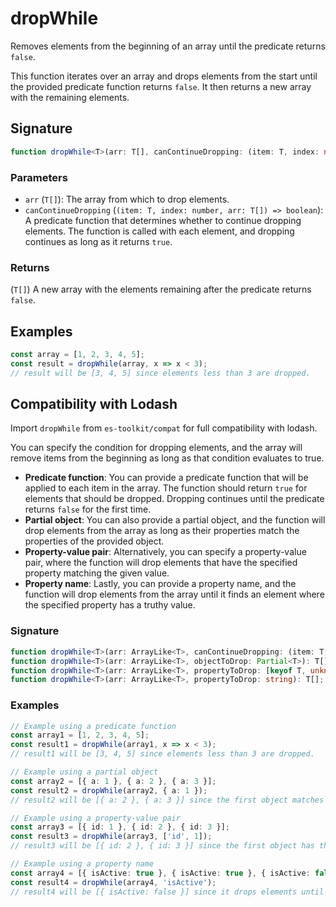 # dropWhile

Removes elements from the beginning of an array until the predicate returns `false`.

This function iterates over an array and drops elements from the start until the provided
predicate function returns `false`. It then returns a new array with the remaining elements.

## Signature

```typescript
function dropWhile<T>(arr: T[], canContinueDropping: (item: T, index: number, arr: T[]) => boolean): T[];
```

### Parameters

- `arr` (`T[]`): The array from which to drop elements.
- `canContinueDropping` (`(item: T, index: number, arr: T[]) => boolean`): A predicate function that determines whether to continue dropping elements. The function is called with each element, and dropping continues as long as it returns `true`.

### Returns

(`T[]`) A new array with the elements remaining after the predicate returns `false`.

## Examples

```typescript
const array = [1, 2, 3, 4, 5];
const result = dropWhile(array, x => x < 3);
// result will be [3, 4, 5] since elements less than 3 are dropped.
```

## Compatibility with Lodash

Import `dropWhile` from `es-toolkit/compat` for full compatibility with lodash.

You can specify the condition for dropping elements, and the array will remove items from the beginning as long as that condition evaluates to true.

- **Predicate function**: You can provide a predicate function that will be applied to each item in the array. The function should return `true` for elements that should be dropped. Dropping continues until the predicate returns `false` for the first time.
- **Partial object**: You can also provide a partial object, and the function will drop elements from the array as long as their properties match the properties of the provided object.
- **Property-value pair**: Alternatively, you can specify a property-value pair, where the function will drop elements that have the specified property matching the given value.
- **Property name**: Lastly, you can provide a property name, and the function will drop elements from the array until it finds an element where the specified property has a truthy value.

### Signature

```typescript
function dropWhile<T>(arr: ArrayLike<T>, canContinueDropping: (item: T, index: number, arr: T[]) => unknown): T[];
function dropWhile<T>(arr: ArrayLike<T>, objectToDrop: Partial<T>): T[];
function dropWhile<T>(arr: ArrayLike<T>, propertyToDrop: [keyof T, unknown]): T[];
function dropWhile<T>(arr: ArrayLike<T>, propertyToDrop: string): T[];
```

### Examples

```typescript
// Example using a predicate function
const array1 = [1, 2, 3, 4, 5];
const result1 = dropWhile(array1, x => x < 3);
// result1 will be [3, 4, 5] since elements less than 3 are dropped.

// Example using a partial object
const array2 = [{ a: 1 }, { a: 2 }, { a: 3 }];
const result2 = dropWhile(array2, { a: 1 });
// result2 will be [{ a: 2 }, { a: 3 }] since the first object matches the properties of the provided object.

// Example using a property-value pair
const array3 = [{ id: 1 }, { id: 2 }, { id: 3 }];
const result3 = dropWhile(array3, ['id', 1]);
// result3 will be [{ id: 2 }, { id: 3 }] since the first object has the id property matching the value 1.

// Example using a property name
const array4 = [{ isActive: true }, { isActive: true }, { isActive: false }];
const result4 = dropWhile(array4, 'isActive');
// result4 will be [{ isActive: false }] since it drops elements until it finds one with a falsy isActive property.
```
